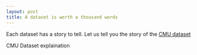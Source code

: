 ```yaml
---
layout: post
title: A dataset is worth a thousand words
---
```


Each dataset has a story to tell. Let us tell you the story of the [CMU dataset](https://www.cs.cmu.edu/~ark/personas/)


CMU Dataset explaination